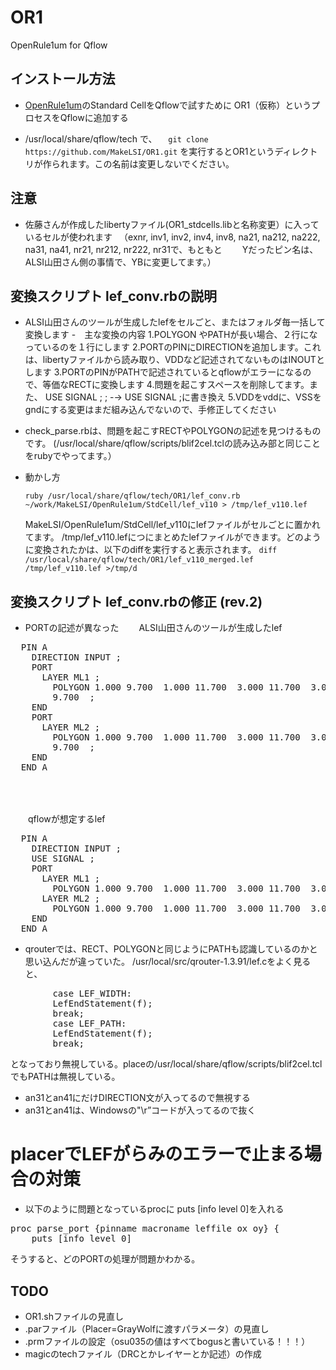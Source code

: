 # OR1
OpenRule1um for Qflow
## インストール方法

- [OpenRule1um](https://github.com/MakeLSI/OpenRule1um)のStandard CellをQflowで試すために
OR1（仮称）というプロセスをQflowに追加する

- /usr/local/share/qflow/tech で、
　`git clone https://github.com/MakeLSI/OR1.git`
 を実行するとOR1というディレクトリが作られます。この名前は変更しないでください。
 
## 注意
- 佐藤さんが作成したlibertyファイル(OR1_stdcells.libと名称変更）に入っているセルが使われます
　（exnr, inv1, inv2, inv4, inv8, na21, na212, na222, na31, na41, nr21, nr212, nr222, nr31で、もともと
　　Yだったピン名は、ALSI山田さん側の事情で、YBに変更してます。）

## 変換スクリプト lef_conv.rbの説明
- ALSI山田さんのツールが生成したlefをセルごと、またはフォルダ毎一括して変換します
-　主な変換の内容
   1.POLYGON やPATHが長い場合、２行になっているのを１行にします
   2.PORTのPINにDIRECTIONを追加します。これは、libertyファイルから読み取り、VDDなど記述されてないものはINOUTとします
   3.PORTのPINがPATHで記述されているとqflowがエラーになるので、等価なRECTに変換します
   4.問題を起こすスペースを削除してます。また、  USE SIGNAL ; ; -→ USE SIGNAL ;に書き換え
   5.VDDをvddに、VSSをgndにする変更はまだ組み込んでないので、手修正してください
- check_parse.rbは、問題を起こすRECTやPOLYGONの記述を見つけるものです。
   (/usr/local/share/qflow/scripts/blif2cel.tclの読み込み部と同じことをrubyでやってます。）
- 動かし方
  
  ``ruby /usr/local/share/qflow/tech/OR1/lef_conv.rb ~/work/MakeLSI/OpenRule1um/StdCell/lef_v110 > /tmp/lef_v110.lef``

   MakeLSI/OpenRule1um/StdCell/lef_v110にlefファイルがセルごとに置かれてます。
   /tmp/lef_v110.lefにつにまとめたlefファイルができます。どのように変換されたかは、以下のdiffを実行すると表示されます。
   ``diff /usr/local/share/qflow/tech/OR1/lef_v110_merged.lef /tmp/lef_v110.lef >/tmp/d``

## 変換スクリプト lef_conv.rbの修正 (rev.2)
- PORTの記述が異なった
　　ALSI山田さんのツールが生成したlef
<PRE>
  PIN A
    DIRECTION INPUT ;
    PORT
      LAYER ML1 ;
        POLYGON 1.000 9.700  1.000 11.700  3.000 11.700  3.000 9.700  1.000 
        9.700  ;
    END
    PORT
      LAYER ML2 ;
        POLYGON 1.000 9.700  1.000 11.700  3.000 11.700  3.000 9.700  1.000 
        9.700  ;
    END
  END A

</PRE>　　　
　　qflowが想定するlef
<PRE>
  PIN A
    DIRECTION INPUT ;
    USE SIGNAL ;
    PORT
      LAYER ML1 ;
        POLYGON 1.000 9.700  1.000 11.700  3.000 11.700  3.000 9.700  1.000 9.700 ;
      LAYER ML2 ;
        POLYGON 1.000 9.700  1.000 11.700  3.000 11.700  3.000 9.700  1.000 9.700 ;
    END
  END A
</PRE>
- qrouterでは、RECT、POLYGONと同じようにPATHも認識しているのかと思い込んだが違っていた。
 /usr/local/src/qrouter-1.3.91/lef.cをよく見ると、
<PRE>
 	    case LEF_WIDTH:
		LefEndStatement(f);
		break;
	    case LEF_PATH:
		LefEndStatement(f);
		break;
</PRE>
となっており無視している。placeの/usr/local/share/qflow/scripts/blif2cel.tclでもPATHは無視している。

- an31とan41にだけDIRECTION文が入ってるので無視する
- an31とan41は、Windowsの"\r”コードが入ってるので抜く

# placerでLEFがらみのエラーで止まる場合の対策
- 以下のように問題となっているprocに    puts [info level 0]を入れる
<PRE>
proc parse_port {pinname macroname leffile ox oy} {
    puts [info level 0]
</PRE>
そうすると、どのPORTの処理が問題かわかる。

## TODO
- OR1.shファイルの見直し
- .parファイル（Placer=GrayWolfに渡すパラメータ）の見直し
- .prmファイルの設定（osu035の値はすべてbogusと書いている！！！）
- magicのtechファイル（DRCとかレイヤーとか記述）の作成
